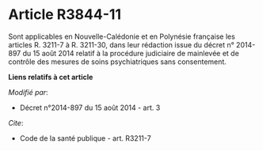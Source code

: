 # Article R3844-11

Sont applicables en Nouvelle-Calédonie et en Polynésie française les articles R. 3211-7 à R. 3211-30, dans leur rédaction
issue du décret n° 2014-897 du 15 août 2014 relatif à la procédure judiciaire de mainlevée et de contrôle des mesures de
soins psychiatriques sans consentement.

**Liens relatifs à cet article**

_Modifié par_:

  - Décret n°2014-897 du 15 août 2014 - art. 3

_Cite_:

  - Code de la santé publique - art. R3211-7
